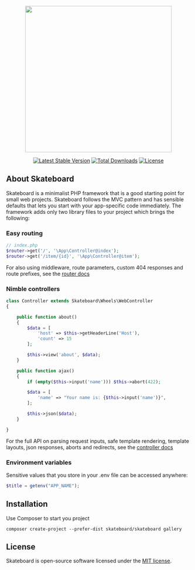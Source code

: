 <p align="center"><img src="https://res.cloudinary.com/kiekies/image/upload/v1588426232/ztgvwfaqb8chrrytzlss.svg" width="400"></p>

<p align="center">
<a href="https://packagist.org/packages/skateboard/skateboard"><img src="https://poser.pugx.org/skateboard/skateboard/v/stable" alt="Latest Stable Version"></a>
<a href="https://packagist.org/packages/skateboard/skateboard"><img src="https://poser.pugx.org/skateboard/skateboard/downloads" alt="Total Downloads"></a>
<a href="https://poser.pugx.org/skateboard/skateboard/license"><img src="https://poser.pugx.org/skateboard/skateboard/license" alt="License"></a>
</p>

## About Skateboard

Skateboard is a minimalist PHP framework that is a good starting point for small web projects. Skateboard follows the MVC pattern and has sensible defaults that lets you start with your app-specific code immediately. The framework adds only two library files to your project which brings the following:

### Easy routing

```php
// index.php
$router->get('/', '\App\Controller@index');
$router->get('/item/{id}', '\App\Controller@item');
```

For also using middleware, route parameters, custom 404 responses and route prefixes, see the [router docs](https://github.com/bramus/router)

### Nimble controllers

```php
class Controller extends Skateboard\Wheels\WebController
{

    public function about()
    {
        $data = [
            'host' => $this->getHeaderLine('Host'),
            'count' => 15
        ];

        $this->view('about', $data);
    }

    public function ajax()
    {
        if (empty($this->input('name'))) $this->abort(422);

        $data = [
            'name' => "Your name is: {$this->input('name')}",
        ];

        $this->json($data);
    }

}
```

For the full API on parsing request inputs, safe template rendering, template layouts, json responses, aborts and redirects, see the [controller docs](https://github.com/OneSheep/wheels/blob/master/README.md)

### Environment variables

Sensitive values that you store in your .env file can be accessed anywhere:

```php
$title = getenv("APP_NAME");
```

## Installation

Use Composer to start you project

```
composer create-project --prefer-dist skateboard/skateboard gallery
```

## License

Skateboard is open-source software licensed under the [MIT license](https://opensource.org/licenses/MIT).
